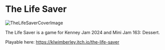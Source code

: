 # The Life Saver
 
![TheLifeSaverCoverImage](https://github.com/user-attachments/assets/d09d879a-d619-4ca6-9fe5-7acc8a72161b)


The Life Saver is a game for Kenney Jam 2024 and Mini Jam 163: Dessert.

Playable here: https://klwimberley.itch.io/the-life-saver
